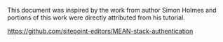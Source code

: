 This document was inspired by the work from author Simon Holmes and portions of this work were directly attributed from his tutorial.

https://github.com/sitepoint-editors/MEAN-stack-authentication
